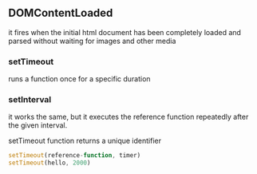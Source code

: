## DOMContentLoaded

it fires when the initial html document has been completely loaded and parsed without waiting for images and other media

### setTimeout

runs a function once for a specific duration

### setInterval

it works the same, but it executes the reference function repeatedly after the given interval.

setTimeout function returns a unique identifier

```js
setTimeout(reference-function, timer)
setTimeout(hello, 2000)

```
